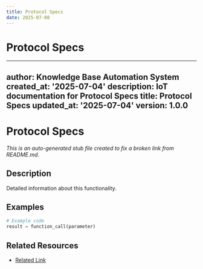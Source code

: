 ```yaml
---
title: Protocol Specs
date: 2025-07-08
---
```


# Protocol Specs

---
author: Knowledge Base Automation System
created_at: '2025-07-04'
description: IoT documentation for Protocol Specs
title: Protocol Specs
updated_at: '2025-07-04'
version: 1.0.0
---

# Protocol Specs

*This is an auto-generated stub file created to fix a broken link from README.md.*

## Description

Detailed information about this functionality.

## Examples

```python
# Example code
result = function_call(parameter)
```

## Related Resources

- [Related Link](./related_resource.md)
